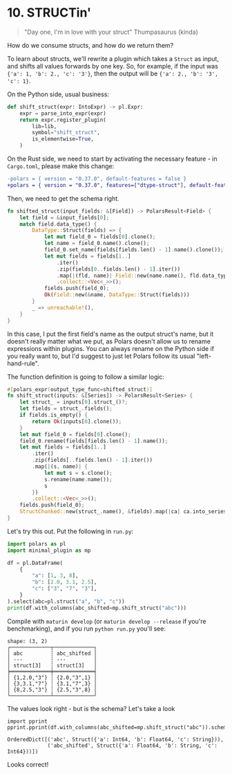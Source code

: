 # 10. STRUCTin'

> "Day one, I'm in love with your struct" Thumpasaurus (kinda)

How do we consume structs, and how do we return them?

To learn about structs, we'll rewrite a plugin which takes a `Struct` as
input, and shifts all values forwards by one key. So, for example, if
the input was `{'a': 1, 'b': 2., 'c': '3'}`, then the output will be
`{'a': 2., 'b': '3', 'c': 1}`.

On the Python side, usual business:

```python
def shift_struct(expr: IntoExpr) -> pl.Expr:
    expr = parse_into_expr(expr)
    return expr.register_plugin(
        lib=lib,
        symbol="shift_struct",
        is_elementwise=True,
    )
```

On the Rust side, we need to start by activating the necessary
feature - in `Cargo.toml`, please make this change:
```diff
-polars = { version = "0.37.0", default-features = false }
+polars = { version = "0.37.0", features=["dtype-struct"], default-features = false }
```

Then, we need to get the schema right.
```Rust
fn shifted_struct(input_fields: &[Field]) -> PolarsResult<Field> {
    let field = &input_fields[0];
    match field.data_type() {
        DataType::Struct(fields) => {
            let mut field_0 = fields[0].clone();
            let name = field_0.name().clone();
            field_0.set_name(fields[fields.len() - 1].name().clone());
            let mut fields = fields[1..]
                .iter()
                .zip(fields[0..fields.len() - 1].iter())
                .map(|(fld, name)| Field::new(name.name(), fld.data_type().clone()))
                .collect::<Vec<_>>();
            fields.push(field_0);
            Ok(Field::new(&name, DataType::Struct(fields)))
        }
        _ => unreachable!(),
    }
}
```
In this case, I put the first field's name as the output struct's name, but it doesn't
really matter what we put, as Polars doesn't allow us to rename expressions within
plugins. You can always rename on the Python side if you really want to, but I'd suggest
to just let Polars follow its usual "left-hand-rule".

The function definition is going to follow a similar logic:

```rust
#[polars_expr(output_type_func=shifted_struct)]
fn shift_struct(inputs: &[Series]) -> PolarsResult<Series> {
    let struct_ = inputs[0].struct_()?;
    let fields = struct_.fields();
    if fields.is_empty() {
        return Ok(inputs[0].clone());
    }
    let mut field_0 = fields[0].clone();
    field_0.rename(fields[fields.len() - 1].name());
    let mut fields = fields[1..]
        .iter()
        .zip(fields[..fields.len() - 1].iter())
        .map(|(s, name)| {
            let mut s = s.clone();
            s.rename(name.name());
            s
        })
        .collect::<Vec<_>>();
    fields.push(field_0);
    StructChunked::new(struct_.name(), &fields).map(|ca| ca.into_series())
}
```

Let's try this out. Put the following in `run.py`:

```python
import polars as pl
import minimal_plugin as mp

df = pl.DataFrame(
    {
        "a": [1, 3, 8],
        "b": [2.0, 3.1, 2.5],
        "c": ["3", "7", "3"],
    }
).select(abc=pl.struct("a", "b", "c"))
print(df.with_columns(abc_shifted=mp.shift_struct("abc")))
```

Compile with `maturin develop` (or `maturin develop --release` if you're
benchmarking), and if you run `python run.py` you'll see:

```
shape: (3, 2)
┌─────────────┬─────────────┐
│ abc         ┆ abc_shifted │
│ ---         ┆ ---         │
│ struct[3]   ┆ struct[3]   │
╞═════════════╪═════════════╡
│ {1,2.0,"3"} ┆ {2.0,"3",1} │
│ {3,3.1,"7"} ┆ {3.1,"7",3} │
│ {8,2.5,"3"} ┆ {2.5,"3",8} │
└─────────────┴─────────────┘
```

The values look right - but is the schema?
Let's take a look
```
import pprint
pprint.pprint(df.with_columns(abc_shifted=mp.shift_struct("abc")).schema)
```
```
OrderedDict([('abc', Struct({'a': Int64, 'b': Float64, 'c': String})),
             ('abc_shifted', Struct({'a': Float64, 'b': String, 'c': Int64}))])
```
Looks correct!
